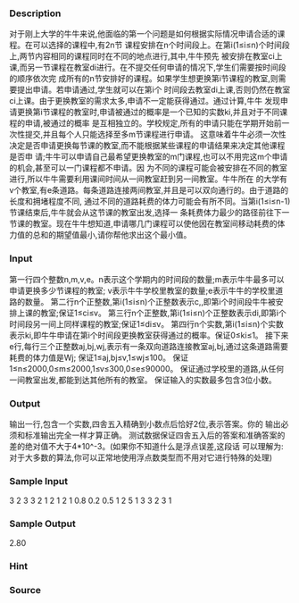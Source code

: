 
### Description
对于刚上大学的牛牛来说,他面临的第一个问题是如何根据实际情况申请合适的课程。在可以选择的课程中,有2n节
课程安排在n个时间段上。在第i(1≤i≤n)个时间段上,两节内容相同的课程同时在不同的地点进行,其中,牛牛预先
被安排在教室ci上课,而另一节课程在教室di进行。在不提交任何申请的情况下,学生们需要按时间段的顺序依次完
成所有的n节安排好的课程。如果学生想更换第i节课程的教室,则需要提出申请。若申请通过,学生就可以在第i个
时间段去教室di上课,否则仍然在教室ci上课。由于更换教室的需求太多,申请不一定能获得通过。通过计算,牛牛
发现申请更换第i节课程的教室时,申请被通过的概率是一个已知的实数ki,并且对于不同课程的申请,被通过的概率
是互相独立的。学校规定,所有的申请只能在学期开始前一次性提交,并且每个人只能选择至多m节课程进行申请。
这意味着牛牛必须一次性决定是否申请更换每节课的教室,而不能根据某些课程的申请结果来决定其他课程是否申
请;牛牛可以申请自己最希望更换教室的m门课程,也可以不用完这m个申请的机会,甚至可以一门课程都不申请。因
为不同的课程可能会被安排在不同的教室进行,所以牛牛需要利用课间时间从一间教室赶到另一间教室。牛牛所在
的大学有v个教室,有e条道路。每条道路连接两间教室,并且是可以双向通行的。由于道路的长度和拥堵程度不同,
通过不同的道路耗费的体力可能会有所不同。当第i(1≤i≤n-1)节课结束后,牛牛就会从这节课的教室出发,选择一
条耗费体力最少的路径前往下一节课的教室。现在牛牛想知道,申请哪几门课程可以使他因在教室间移动耗费的体
力值的总和的期望值最小,请你帮他求出这个最小值。
### Input
第一行四个整数n,m,v,e。n表示这个学期内的时间段的数量;m表示牛牛最多可以申请更换多少节课程的教室;
v表示牛牛学校里教室的数量;e表示牛牛的学校里道路的数量。
第二行n个正整数,第i(1≤i≤n)个正整数表示c,,即第i个时间段牛牛被安排上课的教室;保证1≤ci≤v。
第三行n个正整数,第i(1≤i≤n)个正整数表示di,即第i个时间段另一间上同样课程的教室;保证1≤di≤v。
第四行n个实数,第i(1≤i≤n)个实数表示ki,即牛牛申请在第i个时间段更换教室获得通过的概率。保证0≤ki≤1。
接下来e行,每行三个正整数aj,bj,wj,表示有一条双向道路连接教室aj,bj,通过这条道路需要耗费的体力值是Wj;
保证1≤aj,bj≤v,1≤wj≤100。
保证1≤n≤2000,0≤m≤2000,1≤v≤300,0≤e≤90000。
保证通过学校里的道路,从任何一间教室出发,都能到达其他所有的教室。
保证输入的实数最多包含3位小数。

### Output
输出一行,包含一个实数,四舎五入精确到小数点后恰好2位,表示答案。你的
输出必须和标准输出完全一样才算正确。
测试数据保证四舎五入后的答案和准确答案的差的绝对值不大于4*10^-3。(如果你不知道什么是浮点误差,这段话
可以理解为:对于大多数的算法,你可以正常地使用浮点数类型而不用对它进行特殊的处理)

### Sample Input
3 2 3 3
2 1 2
1 2 1
0.8 0.2 0.5 
1 2 5
1 3 3
2 3 1
### Sample Output
2.80
### Hint

### Source
